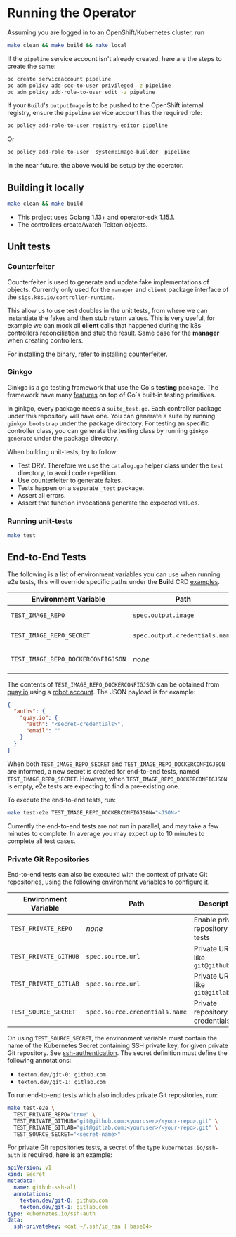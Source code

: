 
# Running the Operator

Assuming you are logged in to an OpenShift/Kubernetes cluster, run

```sh
make clean && make build && make local
```

If the `pipeline` service account isn't already created, here are the steps to create the same:

```sh
oc create serviceaccount pipeline
oc adm policy add-scc-to-user privileged -z pipeline
oc adm policy add-role-to-user edit -z pipeline
```

If your `Build`'s `outputImage` is to be pushed to the OpenShift internal registry, ensure the
`pipeline` service account has the required role:

```sh
oc policy add-role-to-user registry-editor pipeline
```

Or

```sh
oc policy add-role-to-user  system:image-builder  pipeline
```

In the near future, the above would be setup by the operator.


## Building it locally

```sh
make clean && make build
```

* This project uses Golang 1.13+ and operator-sdk 1.15.1.
* The controllers create/watch Tekton objects.

## Unit tests

### Counterfeiter

Counterfeiter is used to generate and update fake implementations of objects. Currently only used for the `manager` and `client` package interface of the `sigs.k8s.io/controller-runtime`.

This allow us to use test doubles in the unit tests, from where we can instantiate the fakes and then stub return values. This is very useful, for example we can mock all **client** calls that happened during the k8s controllers reconciliation and stub the result. Same case for the **manager** when creating controllers.

For installing the binary, refer to [installing counterfeiter](https://github.com/maxbrunsfeld/counterfeiter#installing-counterfeiter-to-gopathbin).

### Ginkgo

Ginkgo is a go testing framework that use the Go´s **testing** package. The framework have many [features](https://github.com/onsi/ginkgo#feature-list) on top of Go´s built-in testing primitives.

In ginkgo, every package needs a `suite_test.go`. Each controller package under this repository will have one. You can generate a suite by running `ginkgo bootstrap` under the package directory. For testing an specific controller class, you can generate the testing class by running `ginkgo generate` under the package directory.

When building unit-tests, try to follow:

* Test DRY. Therefore we use the `catalog.go` helper class under the `test` directory, to avoid code repetition.
* Use counterfeiter to generate fakes.
* Tests happen on a separate `_test` package.
* Assert all errors.
* Assert that function invocations generate the expected values.

### Running unit-tests

```sh
make test
```

## End-to-End Tests

The following is a list of environment variables you can use when running e2e tests, this will override specific paths under the **Build** CRD [examples](samples/build).

| Environment Variable               | Path                           | Description                                         |
|------------------------------------|--------------------------------|-----------------------------------------------------|
| `TEST_IMAGE_REPO`                  | `spec.output.image`            | Image repository for end-to-end tests               |
| `TEST_IMAGE_REPO_SECRET`           | `spec.output.credentials.name` | Container credentials secret name                   |
| `TEST_IMAGE_REPO_DOCKERCONFIGJSON` | _none_                         | JSON payload equivalent to `~/.docker/config.json`  |

The contents of `TEST_IMAGE_REPO_DOCKERCONFIGJSON` can be obtained from [quay.io](quay.io) using a [robot account](https://docs.quay.io/glossary/robot-accounts.html). The JSON payload is for example:

```json
{
  "auths": {
    "quay.io": {
      "auth": "<secret-credentials>",
      "email": ""
    }
  }
}
```

When both `TEST_IMAGE_REPO_SECRET` and `TEST_IMAGE_REPO_DOCKERCONFIGJSON` are informed, a new secret is created for end-to-end tests, named `TEST_IMAGE_REPO_SECRET`. However, when `TEST_IMAGE_REPO_DOCKERCONFIGJSON` is empty, e2e tests are expecting to find a pre-existing one.

To execute the end-to-end tests, run:

```sh
make test-e2e TEST_IMAGE_REPO_DOCKERCONFIGJSON="<JSON>"
```

Currently the end-to-end tests are not run in parallel, and may take a few minutes to complete. In average you may expect up to 10 minutes to complete all test cases.

### Private Git Repositories

End-to-end tests can also be executed with the context of private Git repositories, using the
following environment variables to configure it.

| Environment Variable  | Path                           | Description                           |
|-----------------------|--------------------------------|---------------------------------------|
| `TEST_PRIVATE_REPO`   | _none_                         | Enable private repository e2e tests   |
| `TEST_PRIVATE_GITHUB` | `spec.source.url`              | Private URL, like `git@github.com`    |
| `TEST_PRIVATE_GITLAB` | `spec.source.url`              | Private URL, like `git@gitlab.com`    |
| `TEST_SOURCE_SECRET`  | `spec.source.credentials.name` | Private repository credentials        |

On using `TEST_SOURCE_SECRET`, the environment variable must contain the name of the Kubernetes Secret containing SSH private key, for given private Git repository. See [ssh-authentication](https://github.com/tektoncd/pipeline/blob/master/docs/auth.md#ssh-authentication-git). The secret definition must define the following annotations:
- `tekton.dev/git-0: github.com`
- `tekton.dev/git-1: gitlab.com`

To run end-to-end tests which also includes private Git repositories, run:

```sh
make test-e2e \
  TEST_PRIVATE_REPO="true" \
  TEST_PRIVATE_GITHUB="git@github.com:<youruser>/<your-repo>.git" \
  TEST_PRIVATE_GITLAB="git@gitlab.com:<youruser>/<your-repo>.git" \
  TEST_SOURCE_SECRET="<secret-name>"
```

For private Git repositories tests, a secret of the type `kubernetes.io/ssh-auth` is required, here is an example:

```yml
apiVersion: v1
kind: Secret
metadata:
  name: github-ssh-all
  annotations:
    tekton.dev/git-0: github.com
    tekton.dev/git-1: gitlab.com
type: kubernetes.io/ssh-auth
data:
  ssh-privatekey: <cat ~/.ssh/id_rsa | base64>
```
